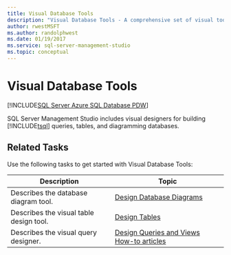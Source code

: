 ```yaml
---
title: Visual Database Tools
description: "Visual Database Tools - A comprehensive set of visual tools for designing and managing databases in SQL Server Management Studio."
author: rwestMSFT
ms.author: randolphwest
ms.date: 01/19/2017
ms.service: sql-server-management-studio
ms.topic: conceptual
---
```


# Visual Database Tools

[!INCLUDE[SQL Server Azure SQL Database PDW](../includes/applies-to-version/sql-asdb-asdbmi-pdw.md)]

SQL Server Management Studio includes visual designers for building [!INCLUDE[tsql](../includes/tsql-md.md)] queries, tables, and diagramming databases.  
  
## Related Tasks

Use the following tasks to get started with Visual Database Tools:  
  
|**Description**|**Topic**|  
|-------------------|-------------|  
|Describes the database diagram tool.|[Design Database Diagrams](design-database-diagrams-visual-database-tools.md)|  
|Describes the visual table design tool.|[Design Tables](design-tables-visual-database-tools.md)|  
|Describes the visual query designer.|[Design Queries and Views How-to articles](design-queries-and-views-how-to-topics-visual-database-tools.md)| 

